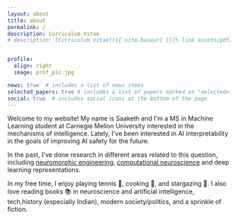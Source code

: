 ```yaml
---
layout: about
title: about
permalink: /
description: Curriculum Vitae
# description: [Curriculum Vitae]({{ site.baseurl }}{% link assets/pdf/Medepalli_Saaketh_CV.pdf %}) -> how to link to other pages/assets regularly 


profile:
  align: right
  image: prof_pic.jpg

news: true  # includes a list of news items
selected_papers: true # includes a list of papers marked as "selected={true}"
social: true  # includes social icons at the bottom of the page
---
```


Welcome to my website! My name is Saaketh and I'm a MS in Machine Learning student at Carnegie Mellon University interested in the mechanisms of intelligence. Lately, I've been interested in AI interpretability in the goals of improving AI safety for the future. 

In the past, I've done research in different areas related to this question, including [neuromorphic engineering](https://onlinelibrary.wiley.com/doi/full/10.1002/aisy.202200179), [computational neuroscience](https://www.reddit.com/r/neuromatch/comments/xo3nk4/saaketh_medepalli_vip_inhibitory_neurons_in_the/) and deep learning representations.

[comment]: <> (post arXiv of report for EECS 598 and post next to deep learning representations)

In my free time, I enjoy playing tennis 🎾, cooking 🥘, and stargazing 🔭. I also love reading books 📚 in neuroscience and artificial intelligence, tech,history (especially Indian), modern society/politics, and a sprinkle of fiction.
